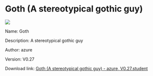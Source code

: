 # Goth (A stereotypical gothic guy)

<img src = "https://raw.githubusercontent.com/Arbiter1223/Koukou-Gurashi-Custom-Students/master/Students/Files/Goth%20(A%20stereotypical%20gothic%20guy).png">

Name: Goth

Description: A stereotypical gothic guy

Author: azure

Version: V0.27

Download link: <a href="https://raw.githubusercontent.com/Arbiter1223/Koukou-Gurashi-Custom-Students/master/Students/Files/Goth%20(A%20stereotypical%20gothic%20guy)%20-%20azure%2C%20V0.27.student">Goth (A stereotypical gothic guy) - azure, V0.27.student</a>
